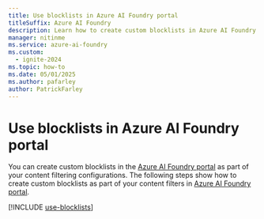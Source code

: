 ```yaml
---
title: Use blocklists in Azure AI Foundry portal
titleSuffix: Azure AI Foundry
description: Learn how to create custom blocklists in Azure AI Foundry portal as part of your content filtering configurations.
manager: nitinme
ms.service: azure-ai-foundry
ms.custom:
  - ignite-2024
ms.topic: how-to
ms.date: 05/01/2025
ms.author: pafarley
author: PatrickFarley
---
```



# Use blocklists in Azure AI Foundry portal 

You can create custom blocklists in the [Azure AI Foundry portal](https://ai.azure.com) as part of your content filtering configurations. The following steps show how to create custom blocklists as part of your content filters in [Azure AI Foundry portal](https://ai.azure.com).

[!INCLUDE [use-blocklists](../includes/use-blocklists.md)]